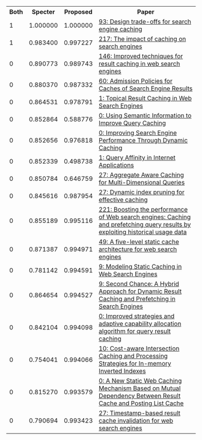 <html><table><tr>
<th>Both</th>
<th>Specter</th>
<th>Proposed</th>
<th>Paper</th>
</tr>
<tr>
<td>1</td>
<td>1.000000</td>
<td>1.000000</td>
<td><a href="https://www.semanticscholar.org/paper/2246eb11d3a82058459072d26d652143647ef58f">93: Design trade-offs for search engine caching</a></td>
</tr>
<tr>
<td>1</td>
<td>0.983400</td>
<td>0.997227</td>
<td><a href="https://www.semanticscholar.org/paper/438ba71aa25ca5e9d813ff683cc7f4fcbaf81cf1">217: The impact of caching on search engines</a></td>
</tr>
<tr>
<td>0</td>
<td>0.890773</td>
<td>0.989743</td>
<td><a href="https://www.semanticscholar.org/paper/648885685588f909866812fe4cc5e7ccebeb8eca">146: Improved techniques for result caching in web search engines</a></td>
</tr>
<tr>
<td>0</td>
<td>0.880370</td>
<td>0.987332</td>
<td><a href="https://www.semanticscholar.org/paper/c38eefb362f138f1825026e28cb470b6cee7ede7">60: Admission Policies for Caches of Search Engine Results</a></td>
</tr>
<tr>
<td>0</td>
<td>0.864531</td>
<td>0.978791</td>
<td><a href="https://www.semanticscholar.org/paper/29da1589edec9df0eb1bca8fa4f7fefe62dada10">1: Topical Result Caching in Web Search Engines</a></td>
</tr>
<tr>
<td>0</td>
<td>0.852864</td>
<td>0.588776</td>
<td><a href="https://www.semanticscholar.org/paper/e7ec0b34fcbc67c48fed45ad91469fd0232bd9e9">0: Using Semantic Information to Improve Query Caching</a></td>
</tr>
<tr>
<td>0</td>
<td>0.852656</td>
<td>0.976818</td>
<td><a href="https://www.semanticscholar.org/paper/066971466f39e3a90b4d903f4d9a499f37221692">0: Improving Search Engine Performance Through Dynamic Caching</a></td>
</tr>
<tr>
<td>0</td>
<td>0.852339</td>
<td>0.498738</td>
<td><a href="https://www.semanticscholar.org/paper/e5ac98888b231cad5711c27f49afd8baaf4b53a4">1: Query Affinity in Internet Applications</a></td>
</tr>
<tr>
<td>0</td>
<td>0.850784</td>
<td>0.646759</td>
<td><a href="https://www.semanticscholar.org/paper/07cbf2736be903a246b0511134d71a253dd4da50">27: Aggregate Aware Caching for Multi-Dimensional Queries</a></td>
</tr>
<tr>
<td>0</td>
<td>0.845616</td>
<td>0.987954</td>
<td><a href="https://www.semanticscholar.org/paper/ea4be6340e34223afc40ef1e561099df0d6b88f0">27: Dynamic index pruning for effective caching</a></td>
</tr>
<tr>
<td>0</td>
<td>0.855189</td>
<td>0.995116</td>
<td><a href="https://www.semanticscholar.org/paper/7f7d58dd3163389470e67a1ffd4da45bb6f3f398">221: Boosting the performance of Web search engines: Caching and prefetching query results by exploiting historical usage data</a></td>
</tr>
<tr>
<td>0</td>
<td>0.871387</td>
<td>0.994971</td>
<td><a href="https://www.semanticscholar.org/paper/38efc2e0b283be836d940ddfeed3ab351d3af5dd">49: A five-level static cache architecture for web search engines</a></td>
</tr>
<tr>
<td>0</td>
<td>0.781142</td>
<td>0.994591</td>
<td><a href="https://www.semanticscholar.org/paper/2354baa94d57494fe1fbaec34ffa1a7d8ac5c6e0">9: Modeling Static Caching in Web Search Engines</a></td>
</tr>
<tr>
<td>0</td>
<td>0.864654</td>
<td>0.994527</td>
<td><a href="https://www.semanticscholar.org/paper/f17a38eeceb19d6f6aa99d69f141eefb98a23e28">9: Second Chance: A Hybrid Approach for Dynamic Result Caching and Prefetching in Search Engines</a></td>
</tr>
<tr>
<td>0</td>
<td>0.842104</td>
<td>0.994098</td>
<td><a href="https://www.semanticscholar.org/paper/298ee32697a70dc30ff8d761dadaf9956bc76f2c">0: Improved strategies and adaptive capability allocation algorithm for query result caching</a></td>
</tr>
<tr>
<td>0</td>
<td>0.754041</td>
<td>0.994066</td>
<td><a href="https://www.semanticscholar.org/paper/8b1799915a68b0e504224fca5fd5a21746ebc61c">10: Cost-aware Intersection Caching and Processing Strategies for In-memory Inverted Indexes</a></td>
</tr>
<tr>
<td>0</td>
<td>0.815270</td>
<td>0.993579</td>
<td><a href="https://www.semanticscholar.org/paper/54e1d2492bb0fd6378fabfadfb814e7993977d5b">0: A New Static Web Caching Mechanism Based on Mutual Dependency Between Result Cache and Posting List Cache</a></td>
</tr>
<tr>
<td>0</td>
<td>0.790694</td>
<td>0.993423</td>
<td><a href="https://www.semanticscholar.org/paper/668b7370d15381c4efe2445415fb806605741dd0">27: Timestamp-based result cache invalidation for web search engines</a></td>
</tr>
</table></html>
